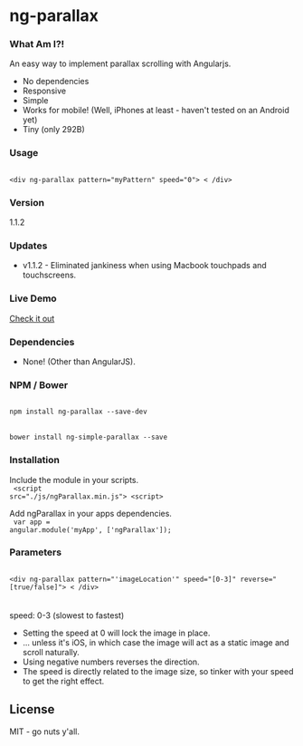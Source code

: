 # ng-parallax

### What Am I?!
An easy way to implement parallax scrolling with Angularjs.  
  - No dependencies
  - Responsive
  - Simple
  - Works for mobile!  (Well, iPhones at least - haven't tested on an Android yet)
  - Tiny (only 292B)


### Usage
<code>
&lt;div ng-parallax pattern="myPattern" speed="0"&gt; &lt; /div&gt; 
</code>

### Version
1.1.2

### Updates
 - v1.1.2 - Eliminated jankiness when using Macbook touchpads and touchscreens.

### Live Demo 
[Check it out](https://allenroyston.herokuapp.com/access/ng-parallax/index.html "Title")


### Dependencies
- None!  (Other than AngularJS).

### NPM / Bower
<code>
npm install ng-parallax --save-dev
</code>
<br>
<code>
bower install ng-simple-parallax --save
</code>

### Installation
Include the module in your scripts.<br>
<code>
&lt;script src="./js/ngParallax.min.js"&gt; &lt;script&gt;
</code>

Add ngParallax in your apps dependencies.<br> 
<code>
var app = angular.module('myApp', ['ngParallax']);
</code>


### Parameters
<code>
&lt;div ng-parallax pattern="'imageLocation'" speed="[0-3]" reverse="[true/false]"&gt; &lt; /div&gt; 
</code>
<br><br>
speed: 0-3              (slowest to fastest)<br>

<ul>
 <li>Setting the speed at 0 will lock the image in place.</li>
 <li> ... unless it's iOS, in which case the image will act as a static image and scroll naturally.</li>
 <li>Using negative numbers reverses the direction.</li>  
 <li>The speed is directly related to the image size, so tinker with your speed to get the right effect.</li>
</ul>


License
----

MIT - go nuts y'all.
